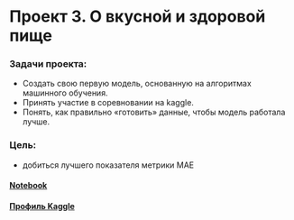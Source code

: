 # Проект 3. О вкусной и здоровой пище
### Задачи проекта:
- Cоздать свою первую модель, основанную на алгоритмах машинного обучения.
- Принять участие в соревновании на kaggle.
- Понять, как правильно «готовить» данные, чтобы модель работала лучше.

### Цель:
 - добиться лучшего показателя метрики MAE

#### [Notebook](https://github.com/randomQQQ/SkillFactory/blob/master/module_3/tripadvisor%20rating.ipynb)
#### [Профиль Kaggle](https://www.kaggle.com/phxphxphx)
